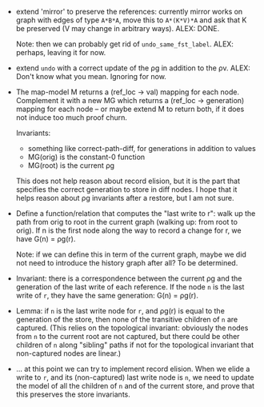 - extend 'mirror' to preserve the references: currently mirror works
  on graph with edges of type `A*B*A`, move this to `A*(K*V)*A` and
  ask that K be preserved (V may change in arbitrary ways).
  ALEX: DONE.

  Note: then we can probably get rid of `undo_same_fst_label`.
  ALEX: perhaps, leaving it for now.

- extend `undo` with a correct update of the ρg in addition to the ρv.
  ALEX: Don't know what you mean. Ignoring for now.

- The map-model M returns a (ref_loc -> val) mapping for each
  node. Complement it with a new MG which returns
  a (ref_loc -> generation) mapping for each node – or maybe extend
  M to return both, if it does not induce too much proof churn.

  Invariants:
  - something like correct-path-diff, for generations in addition to values
  - MG(orig) is the constant-0 function
  - MG(root) is the current ρg

  This does not help reason about record elision, but it is the part
  that specifies the correct generation to store in diff nodes. I hope
  that it helps reason about ρg invariants after a restore, but I am
  not sure.

- Define a function/relation that computes the "last write to r": walk
  up the path from orig to root in the current graph (walking up: from
  root to orig). If n is the first node along the way to record
  a change for r, we have G(n) = ρg(r).

  Note: if we can define this in term of the current graph, maybe we
  did not need to introduce the history graph after all? To be
  determined.

- Invariant: there is a correspondence between the current ρg and the
  generation of the last write of each reference. If the node `n` is
  the last write of `r`, they have the same generation: G(n) = ρg(r).

- Lemma: if `n` is the last write node for `r`, and ρg(r) is equal to
  the generation of the store, then none of the transitive children of
  `n` are captured. (This relies on the topological invariant:
  obviously the nodes from `n` to the current root are not captured,
  but there could be other children of `n` along "sibling" paths if
  not for the topological invariant that non-captured nodes are linear.)

- ... at this point we can try to implement record elision. When we
  elide a write to `r`, and its (non-captured) last write node is `n`,
  we need to update the model of all the children of `n` and of the
  current store, and prove that this preserves the store invariants.
